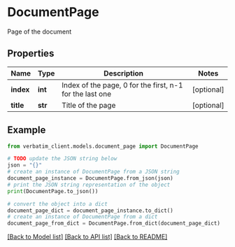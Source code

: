 # DocumentPage

Page of the document

## Properties

Name | Type | Description | Notes
------------ | ------------- | ------------- | -------------
**index** | **int** | Index of the page, 0 for the first, n-1 for the last one | [optional] 
**title** | **str** | Title of the page | [optional] 

## Example

```python
from verbatim_client.models.document_page import DocumentPage

# TODO update the JSON string below
json = "{}"
# create an instance of DocumentPage from a JSON string
document_page_instance = DocumentPage.from_json(json)
# print the JSON string representation of the object
print(DocumentPage.to_json())

# convert the object into a dict
document_page_dict = document_page_instance.to_dict()
# create an instance of DocumentPage from a dict
document_page_from_dict = DocumentPage.from_dict(document_page_dict)
```
[[Back to Model list]](../README.md#documentation-for-models) [[Back to API list]](../README.md#documentation-for-api-endpoints) [[Back to README]](../README.md)


